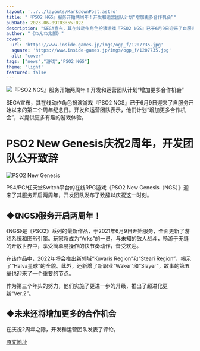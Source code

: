 ```yaml
---
layout: '../../layouts/MarkdownPost.astro'
title: "『PSO2 NGS』服务开始两周年！开发和运营团队计划“增加更多合作机会”"
pubDate: 2023-06-09T03:55:02Z
description: "SEGA宣布，其在线动作角色扮演游戏『PSO2 NGS』已于6月9日迎来了自服务开始以来的第二个周年纪念日。"
author: "《ねんね太郎》"
cover:
  url: 'https://www.inside-games.jp/imgs/ogp_f/1207735.jpg'
  square: 'https://www.inside-games.jp/imgs/ogp_f/1207735.jpg'
  alt: "cover"
tags: ["news","游戏","PSO2 NGS"]
theme: 'light'
featured: false
---
```


![『PSO2 NGS』服务开始两周年！开发和运营团队计划“增加更多合作机会”](https://www.inside-games.jp/imgs/ogp_f/1207735.jpg)

SEGA宣布，其在线动作角色扮演游戏『PSO2 NGS』已于6月9日迎来了自服务开始以来的第二个周年纪念日。开发和运营团队表示，他们计划“增加更多合作机会”，以提供更多有趣的游戏体验。

# PSO2 New Genesis庆祝2周年，开发团队公开致辞

![PSO2 New Genesis](https://www.inside-games.jp/imgs/zoom/146457.jpg)

PS4/PC/任天堂Switch平台的在线RPG游戏《PSO2 New Genesis（NGS）》迎来了其服务开启两周年，开发团队发布了致辞以庆祝这一时刻。

## ◆《NGS》服务开启两周年！

《NGS》是《PSO2》系列的最新作品，于2021年6月9日开始服务，全面更新了游戏系统和图形引擎。玩家将成为“Arks”的一员，与未知的敌人战斗，畅游于无缝的开放世界中，享受简单易操作的快节奏动作，备受欢迎。

在该作品中，2022年将会推出新领域“Kuvaris Region”和“Steari Region”，揭示了“Halva星球”的全貌。此外，还新增了新职业“Waker”和“Slayer”，故事的第五章也迎来了一个重要的节点。

作为第三个年头的努力，他们实施了更进一步的升级，推出了超进化更新“Ver.2”。

## ◆未来还将增加更多的合作机会

在庆祝2周年之际，开发和运营团队发表了评论。

  [原文地址](https://www.inside-games.jp/article/2023/06/09/146458.html)